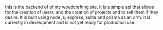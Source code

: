 this is the backend of of my woodcrafting site, it is a simple api that allows for the creation of users, and the creation of projects and to sell them if they desire. It is built using node.js, express, sqlite and prisma as an orm. It is currently in development and is not yet ready for production use.
